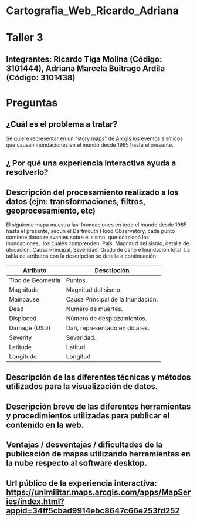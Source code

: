 # Cartografia_Web_Ricardo_Adriana

# Taller 3
## Integrantes: Ricardo Tiga Molina (Código: 3101444), Adriana Marcela Buitrago Ardila (Código: 3101438)

# Preguntas

## ¿Cuál es el problema a tratar? 

Se quiere representar en un "story maps" de Arcgis los eventos sismicos que causan inundaciones en el mundo desde 1985 hasta el presente.

## ¿ Por qué una experiencia interactiva ayuda a resolverlo?


## Descripción del procesamiento realizado a los datos (ejm: transformaciones, filtros, geoprocesamiento, etc)

El siguiente mapa muestra las  Inundaciones en todo el mundo desde 1985 hasta el presente, según el Dartmouth Flood Observatory, cada punto contiene datos relevantes sobre el sismo, que ocasionó las inundaciones,  los cuales comprenden: País, Magnitud del sismo, detalle de ubicación, Causa Principal, Severidad, Grado de daño e Inundación total.
La tabla de atributos con la descripción se detalla a continuación: 

| Atributo| Descripción|
| ----- | ---- |
Tipo de Geometria | Puntos.
Magnitude | Magnitud del sismo.
Maincause | Causa Principal de la Inundación.
Dead | Numero de muertes.
Displaced |Número de desplazamientos. 
Damage (USD) |Dañ, representado en dolares.
Severity |Severidad.
Latitude |Latitud.
Longitude |Longitud.

## Descripción de las diferentes técnicas y métodos utilizados para la visualización de datos.


## Descripción breve de las diferentes herramientas y procedimientos utilizadas para publicar el contenido en la web.


## Ventajas / desventajas / dificultades de la publicación de mapas utilizando herramientas en la nube respecto al software desktop.

## Url público de la experiencia interactiva: https://unimilitar.maps.arcgis.com/apps/MapSeries/index.html?appid=34ff5cbad9914ebc8647c66e253fd252
